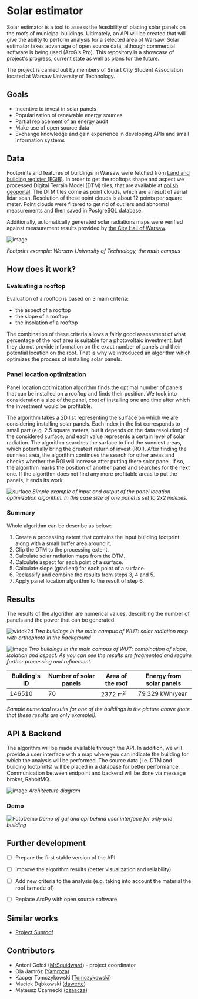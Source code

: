 # Solar estimator
Solar estimator is a tool to assess the feasibility of placing solar panels on the roofs of municipal buildings. Ultimately, an API will be created that will give the ability to perform analysis for a selected area of Warsaw. Solar estimator takes advantage of open source data, although commercial software is being used (ArcGis Pro). This repository is a showcase of project's progress, current state as well as plans for the future. 

The project is carried out by members of Smart City Student Association located at Warsaw University of Technology.

## Goals
- Incentive to invest in solar panels
- Popularization of renewable energy sources
- Partial replacement of an energy audit
- Make use of open source data
- Exchange knowledge and gain experience in developing APIs and small information systems

## Data
Footprints and features of buildings in Warsaw were fetched from [Land and building register (EGiB)](https://www.geoportal.gov.pl/dane/dane-ewidencyjne). In order to get the rooftops shape and aspect we processed Digital Terrain Model (DTM) tiles, that are available at [polish geoportal](https://mapy.geoportal.gov.pl/imap/Imgp_2.html?gpmap=gp0). The DTM tiles come as point clouds, which are a result of aerial lidar scan. Resolution of these point clouds is about 12 points per square meter. Point clouds were filtered to get rid of outliers and abnormal measurements and then saved in PostgreSQL database. 

Additionally, automatically generated solar radiations maps were verified against measurement results provided by [the City Hall of Warsaw](http://mapa.um.warszawa.pl/mapaApp1/mapa?service=mapa_oze&L=en&X=7500996.700511402&Y=5787301.194500495&S=12&O=0&T=402180041a0000x01&komunikat=off). 

![image](https://user-images.githubusercontent.com/50464859/144933003-470858c5-34d7-4471-b92e-5f48164b47db.png)

*Footprint example: Warsaw University of Technology, the main campus*

## How does it work?
### Evaluating a rooftop
Evaluation of a rooftop is based on 3 main criteria:
- the aspect of a rooftop
- the slope of a rooftop
- the insolation of a rooftop

The combination of these criteria allows a fairly good assessment of what percentage of the roof area is suitable for a photovoltaic investment, but they do not provide information on the exact number of panels and their potential location on the roof. That is why we introduced an algorithm which optimizes the process of installing solar panels.

### Panel location optimization
Panel location optimization algorithm finds the optimal number of panels that can be installed on a rooftop and finds their position. We took into consideration a size of the panel, cost of installing one and time after which the investment would be profitable.
 
The algorithm takes a 2D list representing the surface on which we are considering installing solar panels. Each index in the list corresponds to small part (e.g. 2.5 square meters, but it depends on the data resolution) of the considered surface, and each value represents a certain level of solar radiation. The algorithm searches the surface to find the sunniest areas, which potentially bring the greatest return of invest (ROI). After finding the sunniest area, the algorithm continues the search for other areas and checks whether the ROI will increase after putting there solar panel. If so, the algorithm marks the position of another panel and searches for the next one. If the algorithm does not find any more profitable areas to put the panels, it ends its work.

![surface](https://user-images.githubusercontent.com/45266568/182501667-ddf80515-6eec-41d4-9503-f0e06bd1c7d6.PNG)
*Simple example of input and output of the panel location optimization algorithm. In this case size of one panel is set to 2x2 indexes.*

### Summary
Whole algorithm can be describe as below:
1. Create a processing extent that contains the input building footprint along with a small buffer area around it.
2. Clip the DTM to the processing extent.
3. Calculate solar radiation maps from the DTM.
4. Calculate aspect for each point of a surface.
5. Calculate slope (gradient) for each point of a surface.
6. Reclassify and combine the results from steps 3, 4 and 5.
7. Apply panel location algorithm to the result of step 6.

## Results
The results of the algorithm are numerical values, describing the number of panels and the power that can be generated.

![widok2d](https://user-images.githubusercontent.com/50464859/145687981-17f75e76-6ffa-462a-95b6-e6ef4c4c3957.PNG)
*Two buildings in the main campus of WUT: solar radiation map with orthophoto in the background*

![image](https://user-images.githubusercontent.com/50464859/145689939-6c641e8d-6126-4b74-a120-c309f4a866e3.png)
*Two buildings in the main campus of WUT: combination of slope, isolation and aspect. As you can see the results are fragmented and require further processing and refinement.*

| Building's ID | Number of solar panels | Area of the roof | Energy from solar panels |
| ------------- | ---------------------- | ---------------- | ------------------------ |
| 146510        | 70                     | 2372 m<sup>2</sup>         | 79 329 kWh/year          |

*Sample numerical results for one of the buildings in the picture above (note that these results are only example!).*


## API & Backend
The algorithm will be made available through the API. In addition, we will provide a user interface with a map where you can indicate the building for which the analysis will be performed. The source data (i.e. DTM and building footprints) will be placed in a database for better performance. Communication between endpoint and backend will be done via message broker, RabbitMQ.

![image](https://user-images.githubusercontent.com/50464859/143936376-16188782-da4f-46cc-962a-85cbb110ee85.png)
*Architecture diagram*

### Demo 
![FotoDemo](https://user-images.githubusercontent.com/45266568/182405527-dbf1effc-5f18-47a3-9dbc-31e6a4f57123.GIF)
*Demo of gui and api behind user interface for only one building*

## Further development
- [ ] Prepare the first stable version of the API
- [ ] Improve the algorithm results (better visualization and reliability)
- [ ] Add new criteria to the analysis (e.g. taking into account the material the roof is made of)
- [ ] Replace ArcPy with open source software


## Similar works
- [Project Sunroof](https://sunroof.withgoogle.com)


## Contributors
- Antoni Gołoś ([MrSquidward](https://github.com/MrSquidward)) - project coordinator
- Ola Jamróz ([Yamroza](https://github.com/Yamroza))
- Kacper Tomczykowski ([Tomczykowski](https://github.com/Tomczykowski))
- Maciek Dąbkowski ([dawerte](https://github.com/dawerte))
- Mateusz Czarnecki ([czaacza](https://github.com/czaacza))
